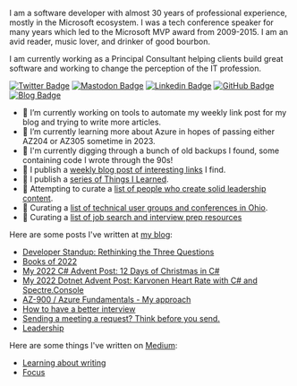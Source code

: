 I am a software developer with almost 30 years of professional experience, mostly in the Microsoft ecosystem. I was a tech conference speaker for many years which led to the Microsoft MVP award from 2009-2015. I am an avid reader, music lover, and drinker of good bourbon.

I am currently working as a Principal Consultant helping clients build great software and working to change the perception of the IT profession. 

[![Twitter Badge](https://img.shields.io/badge/-@mjeaton-blue?logo=twitter&logoColor=white&link=https://twitter.com/mjeaton)](https://twitter.com/mjeaton)
[![Mastodon Badge](https://img.shields.io/badge/~mjeaton-blue?logo=mastodon&logoColor=white&link=https://our.devchatter.com/web/@mjeaton)](https://our.devchatter.com/web/@mjeaton)
[![Linkedin Badge](https://img.shields.io/badge/-Michael%20Eaton-blue?logo=linkedIn)](https://www.linkedin.com/in/mjeaton/)
[![GitHub Badge](https://img.shields.io/badge/-mjeaton-blue?logo=gitHub)](https://www.github.com/mjeaton/)
[![Blog Badge](https://img.shields.io/badge/-Blog%20RSS-blue?style=flat&logo=rss&logoColor=red&link=https://samestuffdifferentday.net/feed.xml)](https://samestuffdifferentday.net/feed.xml)


- 🔭 I’m currently working on tools to automate my weekly link post for my blog and trying to write more articles.
- 🌱 I’m currently learning more about Azure in hopes of passing either AZ204 or AZ305 sometime in 2023.
- 🌱 I'm currently digging through a bunch of old backups I found, some containing code I wrote through the 90s!
- 🔭 I publish a [weekly blog post of interesting links](https://samestuffdifferentday.net/links) I find.
- 🔭 I publish a [series of Things I Learned](https://samestuffdifferentday.net/til).
- 🔭 Attempting to curate a [list of people who create solid leadership content](https://github.com/mjeaton/leadership-content-creators).
- 🔭 Curating a [list of technical user groups and conferences in Ohio](https://github.com/mjeaton/ohio-tech).
- 🔭 Curating a [list of job search and interview prep resources](https://github.com/mjeaton/job-search-resources)

Here are some posts I've written at [my blog](https://samestuffdifferentday.net):
- [Developer Standup: Rethinking the Three Questions](https://samestuffdifferentday.net/2023/02/14/three-questions/)
- [Books of 2022](https://samestuffdifferentday.net/2023/01/03/books-of-2022/)
- [My 2022 C# Advent Post: 12 Days of Christmas in C#](https://samestuffdifferentday.net/2022/12/16/12-days-of-christmas/)
- [My 2022 Dotnet Advent Post: Karvonen Heart Rate with C# and Spectre.Console](https://samestuffdifferentday.net/2022/12/10/karvonen-heart-rate/)
- [AZ-900 / Azure Fundamentals - My approach ](https://samestuffdifferentday.net/2022/09/08/az-900-azure-fundamentals-my-approach/)
- [How to have a better interview](https://samestuffdifferentday.net/2022/01/26/interviewing-tips/)
- [Sending a meeting a request? Think before you send.](https://samestuffdifferentday.net/2022/08/03/sending-a-meeting-a-request-think-before-you-send/)
- [Leadership](https://samestuffdifferentday.net/2018/12/06/leadership/)

Here are some things I've written on [Medium](https://medium.com/@mjeaton):
- [Learning about writing](https://medium.com/@mjeaton/learning-about-writing-8711a4607cde)
- [Focus](https://medium.com/@mjeaton/focus-d17a90b43bf9)

